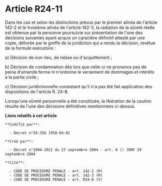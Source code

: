 # Article R24-11

Dans les cas et selon les distinctions prévus par le premier alinéa de l'article 142-2 et le troisième alinéa de l'article
142-3, la radiation de la sûreté réelle est obtenue par la personne poursuivie sur présentation de l'une des décisions
suivantes ayant acquis un caractère définitif attesté par une copie, délivrée par le greffe de la juridiction qui a rendu la
décision, revêtue de la formule exécutoire :

a) Décision de non-lieu, de relaxe ou d'acquittement ;

b) Décision de condamnation dès lors que celle-ci ne prononce pas de peine d'amende ferme ni n'ordonne le versement de
dommages et intérêts à la partie civile ;

c) Décision juridictionnelle constatant qu'il n'a pas été fait application des dispositions de l'article R. 24-8.

Lorsqu'une sûreté personnelle a été constituée, la libération de la caution résulte de l'une des décisions définitives
mentionnées ci-dessus.

**Liens relatifs à cet article**

	**Codifié par**:

	  - Décret n°58-358 1958-04-02

	**Créé par**:

	  - Décret n°2004-1021 du 27 septembre 2004 - art. 8 () JORF 29 septembre 2004

	**Cite**:

	  - CODE DE PROCEDURE PENALE - art. 142-2 (M)
	  - CODE DE PROCEDURE PENALE - art. 142-3 (M)
	  - CODE DE PROCEDURE PENALE - art. R24-8 (V)
